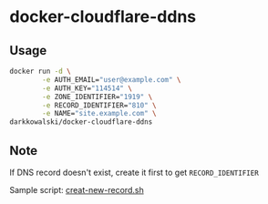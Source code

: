 # docker-cloudflare-ddns
## Usage
```bash
docker run -d \
        -e AUTH_EMAIL="user@example.com" \
        -e AUTH_KEY="114514" \
        -e ZONE_IDENTIFIER="1919" \
        -e RECORD_IDENTIFIER="810" \
        -e NAME="site.example.com" \
darkkowalski/docker-cloudflare-ddns
```
## Note
If DNS record doesn't exist, create it first to get `RECORD_IDENTIFIER`

Sample script: [creat-new-record.sh](https://github.com/DarkKowalski/docker-cloudflare-ddns/blob/master/create-new-record.sh)
